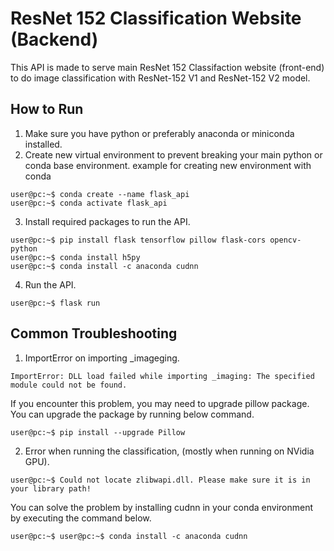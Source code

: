 # ResNet 152 Classification Website (Backend)

This API is made to serve main ResNet 152 Classifaction website (front-end) to do image classification with ResNet-152 V1 and ResNet-152 V2 model.

## How to Run
1.  Make sure you have python or preferably anaconda or miniconda installed.
2.  Create new virtual environment to prevent breaking your main python or conda base environment.
    example for creating new environment with conda
```console
user@pc:~$ conda create --name flask_api
user@pc:~$ conda activate flask_api
```
3.  Install required packages to run the API.
```console
user@pc:~$ pip install flask tensorflow pillow flask-cors opencv-python
user@pc:~$ conda install h5py
user@pc:~$ conda install -c anaconda cudnn
```
4.  Run the API.
```console
user@pc:~$ flask run
```

## Common Troubleshooting
1.  ImportError on importing _imageging.
```console
ImportError: DLL load failed while importing _imaging: The specified module could not be found.
```
If you encounter this problem, you may need to upgrade pillow package. You can upgrade the package by running below command.
```console
user@pc:~$ pip install --upgrade Pillow
```

2.  Error when running the classification, (mostly when running on NVidia GPU).
```console
user@pc:~$ Could not locate zlibwapi.dll. Please make sure it is in your library path!
```
You can solve the problem by installing cudnn in your conda environment by executing the command below.
```console
user@pc:~$ user@pc:~$ conda install -c anaconda cudnn
```
